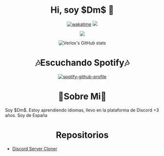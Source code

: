 <h1 align="center">Hi, soy $Dm$ 👋</h1>

<div align="center">

  [![wakatime](https://wakatime.com/badge/user/198b5788-cbba-42f5-814a-88c514254ee6/project/c3a8d81d-498c-4097-ba86-013aa960533a.svg)](https://wakatime.com/@0ccf7ed5-30a2-486d-8ea4-6b0ca58cd9c9)
  ![](https://komarev.com/ghpvc/?username=verlox&color=blueviolet)

  <img src="https://discord.c99.nl/widget/theme-3/975374860668784660.png"></img>

  ![Verlox's GitHub stats](https://github-readme-stats.vercel.app/api?username=Dm-FuckToS&show_icons=true&theme=radical)
</div>
<h1 align="center">🎶Escuchando Spotify🎶 </h1>

<div align="center">

[![spotify-github-profile](https://spotify-github-profile.vercel.app/api/view?uid=31soqzhye67mwp7rukbgn3qc7o6a&cover_image=true&theme=compact)](https://github.com/kittinan/spotify-github-profile)

</div>

<h1 align="center">👤Sobre Mi👤</h1>
Soy $Dm$. Estoy aprendiendo idiomas, llevo en la plataforma de Discord +3 años. Soy de España
</div>

<h1 align="center">Repositorios</h1>

* [Discord Server Cloner](https://github.com/Dm-FuckToS/$Dm$-Modified-Cloner)
